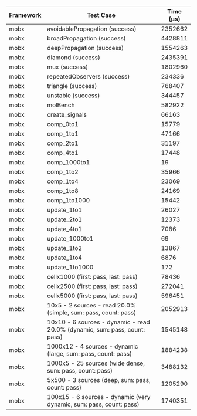 | Framework | Test Case | Time (μs) |
| --- | --- | --- |
| mobx | avoidablePropagation (success) | 2352662 |
| mobx | broadPropagation (success) | 4428811 |
| mobx | deepPropagation (success) | 1554263 |
| mobx | diamond (success) | 2435391 |
| mobx | mux (success) | 1802960 |
| mobx | repeatedObservers (success) | 234336 |
| mobx | triangle (success) | 768407 |
| mobx | unstable (success) | 344457 |
| mobx | molBench | 582922 |
| mobx | create_signals | 66163 |
| mobx | comp_0to1 | 15779 |
| mobx | comp_1to1 | 47166 |
| mobx | comp_2to1 | 31197 |
| mobx | comp_4to1 | 17448 |
| mobx | comp_1000to1 | 19 |
| mobx | comp_1to2 | 35966 |
| mobx | comp_1to4 | 23069 |
| mobx | comp_1to8 | 24169 |
| mobx | comp_1to1000 | 15442 |
| mobx | update_1to1 | 26027 |
| mobx | update_2to1 | 12373 |
| mobx | update_4to1 | 7086 |
| mobx | update_1000to1 | 69 |
| mobx | update_1to2 | 13867 |
| mobx | update_1to4 | 6876 |
| mobx | update_1to1000 | 172 |
| mobx | cellx1000 (first: pass, last: pass) | 78436 |
| mobx | cellx2500 (first: pass, last: pass) | 272041 |
| mobx | cellx5000 (first: pass, last: pass) | 596451 |
| mobx | 10x5 - 2 sources - read 20.0% (simple, sum: pass, count: pass) | 2052913 |
| mobx | 10x10 - 6 sources - dynamic - read 20.0% (dynamic, sum: pass, count: pass) | 1545148 |
| mobx | 1000x12 - 4 sources - dynamic (large, sum: pass, count: pass) | 1884238 |
| mobx | 1000x5 - 25 sources (wide dense, sum: pass, count: pass) | 3488132 |
| mobx | 5x500 - 3 sources (deep, sum: pass, count: pass) | 1205290 |
| mobx | 100x15 - 6 sources - dynamic (very dynamic, sum: pass, count: pass) | 1740351 |
